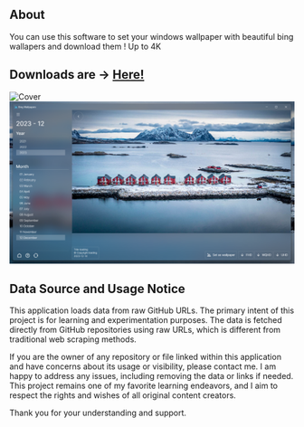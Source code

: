 ## About

You can use this software to set your windows wallpaper with beautiful bing wallapers and download them ! Up to 4K

## Downloads are -> [Here!](https://github.com/nalindard/bing-wallpapers/releases/)

![Cover](/images/cover.png "Cover")
![Scrennshots](/images/Screenshot2.png "Screenshots 2")


## Data Source and Usage Notice
This application loads data from raw GitHub URLs. The primary intent of this project is for learning and experimentation purposes. The data is fetched directly from GitHub repositories using raw URLs, which is different from traditional web scraping methods.

If you are the owner of any repository or file linked within this application and have concerns about its usage or visibility, please contact me. I am happy to address any issues, including removing the data or links if needed. This project remains one of my favorite learning endeavors, and I aim to respect the rights and wishes of all original content creators.

Thank you for your understanding and support.
